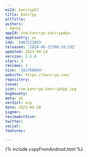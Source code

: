 ```yaml
---
wsId: bancrypV2
title: Bancryp
altTitle: 
authors:
- danny 
appId: com.bancryp.bancrypApp
appCountry: us
idd: '1467221603'
released: '2019-06-21T08:10:23Z'
updated: 2023-04-14
version: 1.6.0
stars: 5
reviews: 2
size: '103768064'
website: https://bancryp.com/
repository: 
issue: 
icon: com.bancryp.bancrypApp.jpg
bugbounty: 
meta: ok
verdict: wip
date: 2023-04-20
signer: 
reviewArchive: 
twitter: 
social: 
features: 

---
```


{% include copyFromAndroid.html %}
